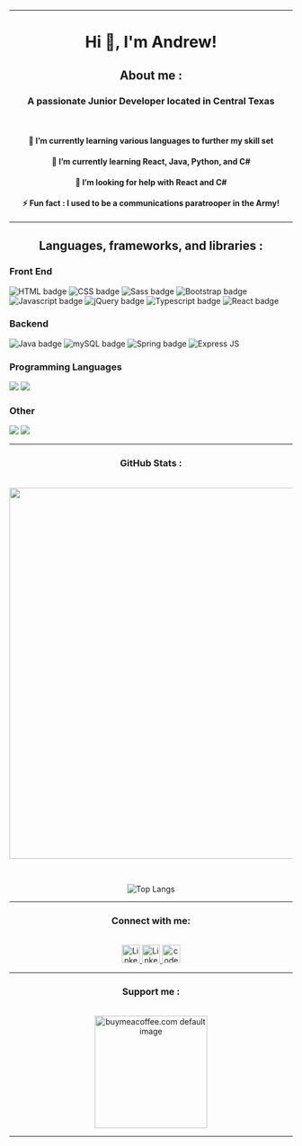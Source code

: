 <hr>
<div align="center">

# Hi 👋, I'm **Andrew!**

## **About me :**

### A passionate **Junior Developer** located in Central Texas

<br>

#### 🔭 I’m currently learning **various languages** to further my skill set
#### 🌱 I’m currently learning **React, Java, Python, and C#**
#### 🤔 I’m looking for help with **React and C#**
#### ⚡ **Fun fact :** I used to be a **communications paratrooper in the Army!**
<hr>
</div>
<!-- * programming details -->
<div align="center">

## **Languages, frameworks, and libraries :**
<div align="left">

### **Front End**
<div align="left">
  <img src="https://img.shields.io/badge/html%20-%23E34F26.svg?&style=for-the-badge&logo=html5&logoColor=white" alt="HTML badge"/>
  <img src="https://img.shields.io/badge/css%20-%231572B6.svg?&style=for-the-badge&logo=css3&color=264DE4" alt="CSS badge"/>
  <img src="https://img.shields.io/badge/sass%20-%231572B6.svg?&style=for-the-badge&logo=sass3&color=C76494" alt="Sass badge"/>
  <img src="https://img.shields.io/badge/bootstrap%20-%23563D7C.svg?&style=for-the-badge&logo=bootstrap&logoColor=white&color=8815DF" alt="Bootstrap badge"/>
  <img src="https://img.shields.io/badge/javascript%20-%23323330.svg?&style=for-the-badge&logo=javascript" alt="Javascript badge"/>
  <img src="https://img.shields.io/badge/jquery%20-%230769AD.svg?&style=for-the-badge&logo=jquery&logoColor=white" alt="jQuery badge"/>
  <img src="https://img.shields.io/badge/typescript%20-%230769AD.svg?&style=for-the-badge&logo=typescript&logoColor=000color=000" alt="Typescript badge"/>
  <img src="https://img.shields.io/badge/react%20-%230769AD.svg?&style=for-the-badge&logo=react&logoColor=5CCFEE&color=gray" alt="React badge"/>
</div>
<!-- * backend -->

### **Backend**

<div align="left">
  <img src="https://img.shields.io/badge/java-%23ED8B00.svg?&style=for-the-badge&logo=java&logoColor=white" alt="Java badge"/>
  <img src="https://img.shields.io/badge/mysql-%2300f.svg?&style=for-the-badge&logo=mysql&logoColor=fff&color=159" alt="mySQL badge"/>
  <img src="https://img.shields.io/badge/spring%20-%236DB33F.svg?&style=for-the-badge&logo=spring&logoColor=white" alt="Spring badge"/>
  <img src="https://img.shields.io/badge/express%20-%236DB33F.svg?&style=for-the-badge&logo=express&logoColor=white" alt="Express JS"/>
</div>
<!-- * programming languages -->

### **Programming Languages**

  <div align="left">
    <img src="https://img.shields.io/badge/python-%23ED8B00.svg?&style=for-the-badge&logo=python&logoColor=blue&color=F7CE43"/>
    <img src="https://img.shields.io/badge/c_sharp-%2300f.svg?&style=for-the-badge&logo=csharp&logoColor=white&color=36018D"/>
  </div>
<!-- * other -->

### **Other**

<p align="left">
  <img src="https://img.shields.io/badge/git%20-%236DB33F.svg?&style=for-the-badge&logo=git&logoColor=white&color=f00"/>
  <img src="https://img.shields.io/badge/github%20-%236DB33F.svg?&style=for-the-badge&logo=github&logoColor=white&color=000"/>
</p>

<hr>
<div>
<!-- * github stats -->
<div align="center">
  
  ### **GitHub Stats :**
</div>
</br>
<div align="center">
    <img width="660" src="https://github-profile-trophy.vercel.app/?username=andrew-neely-82&theme=juicyfresh">
  </div>
<!-- &nbsp; <p align="center">
![Andrew's github stats](https://github-readme-stats.vercel.app/api?username=andrew-neely-82&show_icons=true&theme=synthwave&count_private=true&hide=stars,issues) 
  </p> -->

&nbsp; <div align="center">
![Top Langs](https://github-readme-stats.vercel.app/api/top-langs/?username=andrew-neely-82&theme=synthwave&layout=compact)

  </div>
</div>
<hr>

<!-- * Connect with me Section -->
<div align="center">

### Connect with me:
  <br>
  <a href="https://www.linkedin.com/in/andrewneely82" target="_blank">
    <img src="https://raw.githubusercontent.com/danielcranney/readme-generator/main/public/icons/socials/linkedin.svg" width="32" height="32" alt="LinkedIn"/>
  </a>
  <a href="https://www.twitter.com/devAndrewNeely" target="_blank">
    <img src="https://raw.githubusercontent.com/danielcranney/readme-generator/main/public/icons/socials/twitter.svg" width="32" height="32" alt="LinkedIn"/>
  </a>
  <a href="https://www.codepen.io/Andrew-Neely-82" target="_blank">
    <img src="https://raw.githubusercontent.com/danielcranney/readme-generator/main/public/icons/socials/codepen-dark.svg" width="32" height="32" alt="codepen image"/>
  </a>
</div>

<hr>
<!-- * support me area -->
<div align="center">

  ### **Support me :**
  <br>
  <div>
    <a href="https://www.buymeacoffee.com/AndrewNeely82">
      <img src="https://cdn.buymeacoffee.com/buttons/v2/default-yellow.png" width="200" alt="buymeacoffee.com default image"/>
    </a>
  </div>
</div>
<hr>

<!-- ### Hi there 👋

<!--
**Andrew-Neely-82/Andrew-Neely-82** is a ✨ _special_ ✨ repository because its `README.md` (this file) appears on your GitHub profile.

Here are some ideas to get you started:

- 🔭 I’m currently working on ...
- 🌱 I’m currently learning ...
- 👯 I’m looking to collaborate on ...
- 🤔 I’m looking for help with C#
- 💬 Ask me about ...
- 📫 How to reach me: ...
- 😄 Pronouns: ...
- ⚡ Fun fact: ...
-->

<!-- <p align="center"> <img src="https://komarev.com/ghpvc/?username=andrew-neely-82&label=Profile%20views&color=0e75b6&style=flat" alt="andrew-neely-82" /> </p>
</br> -->
<!-- </br> -->
<!-- <p align="center">
  <a href="https://twitter.com/" target="blank">
    <img src="https://img.shields.io/twitter/follow/?logo=twitter&style=for-the-badge" alt="" />
  </a>
</p> -->

<!-- ! reference stuff for readme -->

<!-- ? contributions streak -->
<!-- <p align="center">
  <img align="center" src="https://github-readme-streak-stats.herokuapp.com/?user=andrew-neely-82&" alt="andrew-neely-82" />
</p> -->

<!-- <div>
  <p align="start">
    * HTML
    <a href="https://www.w3.org/html/" target="_blank" rel="noreferrer">
      <img src="https://raw.githubusercontent.com/devicons/devicon/master/icons/html5/html5-original-wordmark.svg" alt="html5" width="40" height="40"/>
    </a>
    * CSS
    <a href="https://www.w3schools.com/css/" target="_blank" rel="noreferrer">
      <img src="https://raw.githubusercontent.com/devicons/devicon/master/icons/css3/css3-original-wordmark.svg" alt="css3" width="40" height="40"/>
    </a>
    * Bootstrap
    <a href="https://getbootstrap.com" target="_blank" rel="noreferrer">
      <img src="https://raw.githubusercontent.com/devicons/devicon/master/icons/bootstrap/bootstrap-plain-wordmark.svg" alt="bootstrap" width="40" height="40"/>
    </a>
    * Javascript
    <a href="https://developer.mozilla.org/en-US/docs/Web/JavaScript" target="_blank" rel="noreferrer">
      <img src="https://raw.githubusercontent.com/devicons/devicon/master/icons/javascript/javascript-original.svg" alt="javascript" width="40" height="40"/>
    </a>
    * jQuery
    <a href="https://jquery.com" target="_blank" rel="noreferrer">
      <img src="https://raw.githubusercontent.com/devicons/devicon/master/icons/jquery/jquery-original-wordmark.svg" alt="jquery" width="40" height="40"/>
    </a>
    * Typescript
    <a href="https://www.typescriptlang.org/" target="_blank" rel="noreferrer">
      <img src="https://raw.githubusercontent.com/devicons/devicon/master/icons/typescript/typescript-original.svg" alt="typescript" width="40" height="40"/>
    </a>
  </p>
</div> -->

<!-- <h2 align="start">Backend</h2>
<div>
  <p align="start">
    * Java
    <a href="https://www.java.com" target="_blank" rel="noreferrer">
      <img src="https://raw.githubusercontent.com/devicons/devicon/master/icons/java/java-original.svg" alt="java" width="40" height="40"/>
    </a>
    * mongoDB
    <a href="https://www.mongodb.com/" target="_blank" rel="noreferrer">
      <img src="https://raw.githubusercontent.com/devicons/devicon/master/icons/mongodb/mongodb-original-wordmark.svg" alt="mongodb" width="40" height="40"/>
    </a>
    * mySQL
    <a href="https://www.mysql.com/" target="_blank" rel="noreferrer">
      <img src="https://raw.githubusercontent.com/devicons/devicon/master/icons/mysql/mysql-original-wordmark.svg" alt="mysql" width="40" height="40"/>
    </a>
  </p>
</div> -->

<!-- <h2 align="start">Other</h2>
<div align="start">
  * Python
  <a href="https://www.python.org" target="_blank" rel="noreferrer">
    <img src="https://raw.githubusercontent.com/devicons/devicon/master/icons/python/python-original.svg" alt="python" width="40" height="40"/>
  </a>
  * C#
  <a href="https://www.w3schools.com/cs/" target="_blank" rel="noreferrer">
    <img src="https://raw.githubusercontent.com/devicons/devicon/master/icons/csharp/csharp-original.svg" alt="csharp" width="40" height="40"/>
  </a>
  * Git
  <a href="https://git-scm.com/" target="_blank" rel="noreferrer">
      <img src="https://www.vectorlogo.zone/logos/git-scm/git-scm-icon.svg" alt="git" width="40" height="40"/>
  </a>
</div> -->

<!-- github stats -->
<!-- <p align="center">
  <img align="center" src="https://github-readme-stats.vercel.app/api/top-langs?username=andrew-neely-82&show_icons=true&locale=en&layout=compact" alt="andrew-neely-82" />
</p> -->
